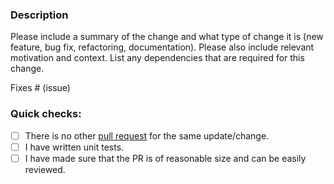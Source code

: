 ### Description

Please include a summary of the change and what type of change it is (new feature, bug fix, refactoring, documentation).
Please also include relevant motivation and context.
List any dependencies that are required for this change.

Fixes # (issue)

### Quick checks:

- [ ] There is no other [pull request](https://github.com/conduitio-labs/conduit-connector-grpc-client/pulls) for the same update/change.
- [ ] I have written unit tests.
- [ ] I have made sure that the PR is of reasonable size and can be easily reviewed.